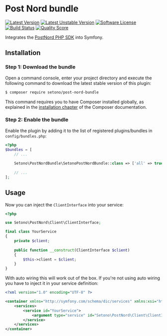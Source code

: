 # Post Nord bundle

[![Latest Version][ico-version]][link-packagist]
[![Latest Unstable Version][ico-unstable-version]][link-packagist]
[![Software License][ico-license]](LICENSE)
[![Build Status][ico-travis]][link-travis]
[![Quality Score][ico-code-quality]][link-code-quality]

Integrates the [PostNord PHP SDK](https://github.com/Setono/post-nord-php-sdk) into Symfony.

## Installation

### Step 1: Download the bundle

Open a command console, enter your project directory and execute the following command to download the latest stable version of this plugin:

```bash
$ composer require setono/post-nord-bundle
```

This command requires you to have Composer installed globally, as explained in the [installation chapter](https://getcomposer.org/doc/00-intro.md) of the Composer documentation.


### Step 2: Enable the bundle

Enable the plugin by adding it to the list of registered plugins/bundles in `config/bundles.php`:

```php
<?php
$bundles = [
    // ...
    
    Setono\PostNordBundle\SetonoPostNordBundle::class => ['all' => true],
    
    // ...
];
```

## Usage
Now you can inject the `ClientInterface` into your service:

```php
<?php

use Setono\PostNord\Client\ClientInterface;

final class YourService
{
    private $client;
    
    public function __construct(ClientInterface $client)
    {
        $this->client = $client;
    }
}
```

With auto wiring this will work out of the box. If you're not using auto wiring you have to inject it in your service definition:

```xml
<?xml version="1.0" encoding="UTF-8" ?>

<container xmlns="http://symfony.com/schema/dic/services" xmlns:xsi="http://www.w3.org/2001/XMLSchema-instance" xsi:schemaLocation="http://symfony.com/schema/dic/services http://symfony.com/schema/dic/services/services-1.0.xsd">
    <services>
        <service id="YourService">
            <argument type="service" id="Setono\PostNord\Client\ClientInterface"/>
        </service>
    </services>
</container>

```

[ico-version]: https://poser.pugx.org/setono/post-nord-bundle/v/stable
[ico-unstable-version]: https://poser.pugx.org/setono/post-nord-bundle/v/unstable
[ico-license]: https://poser.pugx.org/setono/post-nord-bundle/license
[ico-travis]: https://travis-ci.com/Setono/PostNordBundle.svg?branch=master
[ico-code-quality]: https://img.shields.io/scrutinizer/g/Setono/PostNordBundle.svg?style=flat-square

[link-packagist]: https://packagist.org/packages/setono/post-nord-bundle
[link-travis]: https://travis-ci.com/Setono/PostNordBundle
[link-code-quality]: https://scrutinizer-ci.com/g/Setono/PostNordBundle
